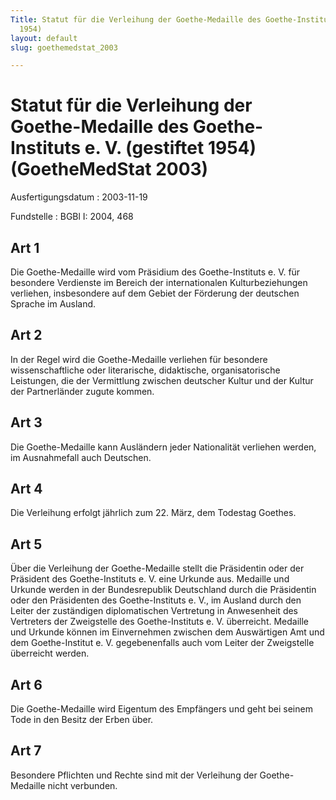 ```yaml
---
Title: Statut für die Verleihung der Goethe-Medaille des Goethe-Instituts e. V. (gestiftet
  1954)
layout: default
slug: goethemedstat_2003

---
```


# Statut für die Verleihung der Goethe-Medaille des Goethe-Instituts e. V. (gestiftet 1954) (GoetheMedStat 2003)

Ausfertigungsdatum
:   2003-11-19

Fundstelle
:   BGBl I: 2004, 468



## Art 1

Die Goethe-Medaille wird vom Präsidium des Goethe-Instituts e. V. für
besondere Verdienste im Bereich der internationalen Kulturbeziehungen
verliehen, insbesondere auf dem Gebiet der Förderung der deutschen
Sprache im Ausland.


## Art 2

In der Regel wird die Goethe-Medaille verliehen für besondere
wissenschaftliche oder literarische, didaktische, organisatorische
Leistungen, die der Vermittlung zwischen deutscher Kultur und der
Kultur der Partnerländer zugute kommen.


## Art 3

Die Goethe-Medaille kann Ausländern jeder Nationalität verliehen
werden, im Ausnahmefall auch Deutschen.


## Art 4

Die Verleihung erfolgt jährlich zum 22. März, dem Todestag Goethes.


## Art 5

Über die Verleihung der Goethe-Medaille stellt die Präsidentin oder
der Präsident des Goethe-Instituts e. V. eine Urkunde aus. Medaille
und Urkunde werden in der Bundesrepublik Deutschland durch die
Präsidentin oder den Präsidenten des Goethe-Instituts e. V., im
Ausland durch den Leiter der zuständigen diplomatischen Vertretung in
Anwesenheit des Vertreters der Zweigstelle des Goethe-Instituts e. V.
überreicht. Medaille und Urkunde können im Einvernehmen zwischen dem
Auswärtigen Amt und dem Goethe-Institut e. V. gegebenenfalls auch vom
Leiter der Zweigstelle überreicht werden.


## Art 6

Die Goethe-Medaille wird Eigentum des Empfängers und geht bei seinem
Tode in den Besitz der Erben über.


## Art 7

Besondere Pflichten und Rechte sind mit der Verleihung der Goethe-
Medaille nicht verbunden.

